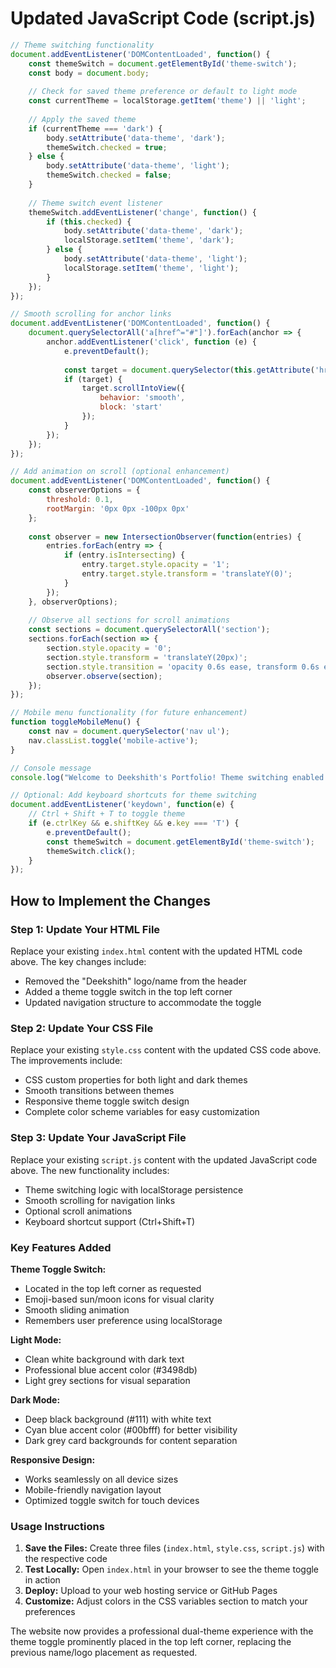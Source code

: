 # Updated JavaScript Code (script.js)

```javascript
// Theme switching functionality
document.addEventListener('DOMContentLoaded', function() {
    const themeSwitch = document.getElementById('theme-switch');
    const body = document.body;
    
    // Check for saved theme preference or default to light mode
    const currentTheme = localStorage.getItem('theme') || 'light';
    
    // Apply the saved theme
    if (currentTheme === 'dark') {
        body.setAttribute('data-theme', 'dark');
        themeSwitch.checked = true;
    } else {
        body.setAttribute('data-theme', 'light');
        themeSwitch.checked = false;
    }
    
    // Theme switch event listener
    themeSwitch.addEventListener('change', function() {
        if (this.checked) {
            body.setAttribute('data-theme', 'dark');
            localStorage.setItem('theme', 'dark');
        } else {
            body.setAttribute('data-theme', 'light');
            localStorage.setItem('theme', 'light');
        }
    });
});

// Smooth scrolling for anchor links
document.addEventListener('DOMContentLoaded', function() {
    document.querySelectorAll('a[href^="#"]').forEach(anchor => {
        anchor.addEventListener('click', function (e) {
            e.preventDefault();
            
            const target = document.querySelector(this.getAttribute('href'));
            if (target) {
                target.scrollIntoView({
                    behavior: 'smooth',
                    block: 'start'
                });
            }
        });
    });
});

// Add animation on scroll (optional enhancement)
document.addEventListener('DOMContentLoaded', function() {
    const observerOptions = {
        threshold: 0.1,
        rootMargin: '0px 0px -100px 0px'
    };
    
    const observer = new IntersectionObserver(function(entries) {
        entries.forEach(entry => {
            if (entry.isIntersecting) {
                entry.target.style.opacity = '1';
                entry.target.style.transform = 'translateY(0)';
            }
        });
    }, observerOptions);
    
    // Observe all sections for scroll animations
    const sections = document.querySelectorAll('section');
    sections.forEach(section => {
        section.style.opacity = '0';
        section.style.transform = 'translateY(20px)';
        section.style.transition = 'opacity 0.6s ease, transform 0.6s ease';
        observer.observe(section);
    });
});

// Mobile menu functionality (for future enhancement)
function toggleMobileMenu() {
    const nav = document.querySelector('nav ul');
    nav.classList.toggle('mobile-active');
}

// Console message
console.log("Welcome to Deekshith's Portfolio! Theme switching enabled.");

// Optional: Add keyboard shortcuts for theme switching
document.addEventListener('keydown', function(e) {
    // Ctrl + Shift + T to toggle theme
    if (e.ctrlKey && e.shiftKey && e.key === 'T') {
        e.preventDefault();
        const themeSwitch = document.getElementById('theme-switch');
        themeSwitch.click();
    }
});
```

## How to Implement the Changes

### Step 1: Update Your HTML File
Replace your existing `index.html` content with the updated HTML code above. The key changes include:
- Removed the "Deekshith" logo/name from the header
- Added a theme toggle switch in the top left corner
- Updated navigation structure to accommodate the toggle

### Step 2: Update Your CSS File
Replace your existing `style.css` content with the updated CSS code above. The improvements include:
- CSS custom properties for both light and dark themes
- Smooth transitions between themes
- Responsive theme toggle switch design
- Complete color scheme variables for easy customization

### Step 3: Update Your JavaScript File
Replace your existing `script.js` content with the updated JavaScript code above. The new functionality includes:
- Theme switching logic with localStorage persistence
- Smooth scrolling for navigation links
- Optional scroll animations
- Keyboard shortcut support (Ctrl+Shift+T)

### Key Features Added

**Theme Toggle Switch:**
- Located in the top left corner as requested
- Emoji-based sun/moon icons for visual clarity
- Smooth sliding animation
- Remembers user preference using localStorage

**Light Mode:**
- Clean white background with dark text
- Professional blue accent color (#3498db)
- Light grey sections for visual separation

**Dark Mode:**
- Deep black background (#111) with white text
- Cyan blue accent color (#00bfff) for better visibility
- Dark grey card backgrounds for content separation

**Responsive Design:**
- Works seamlessly on all device sizes
- Mobile-friendly navigation layout
- Optimized toggle switch for touch devices

### Usage Instructions

1. **Save the Files:** Create three files (`index.html`, `style.css`, `script.js`) with the respective code
2. **Test Locally:** Open `index.html` in your browser to see the theme toggle in action
3. **Deploy:** Upload to your web hosting service or GitHub Pages
4. **Customize:** Adjust colors in the CSS variables section to match your preferences

The website now provides a professional dual-theme experience with the theme toggle prominently placed in the top left corner, replacing the previous name/logo placement as requested.